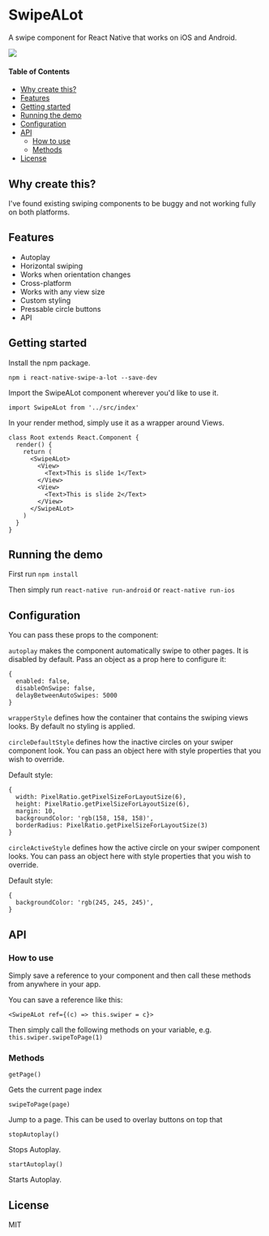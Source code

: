 # SwipeALot

A swipe component for React Native that works on iOS and Android.

![](http://i.imgur.com/P11FPpR.gif)

#### Table of Contents

* [Why create this?](#why-create-this)
* [Features](#features)
* [Getting started](#getting-started)
* [Running the demo](#running-the-demo)
* [Configuration](#configuration)
* [API](#api)
  * [How to use](#how-to-use)
  * [Methods](#methods)
* [License](#license)

## Why create this?

I've found existing swiping components to be buggy and not working fully on both platforms.

## Features

* Autoplay
* Horizontal swiping
* Works when orientation changes
* Cross-platform
* Works with any view size
* Custom styling
* Pressable circle buttons
* API

## Getting started

Install the npm package.

```
npm i react-native-swipe-a-lot --save-dev
```

Import the SwipeALot component wherever you'd like to use it.

```
import SwipeALot from '../src/index'
```

In your render method, simply use it as a wrapper around Views.

```
class Root extends React.Component {
  render() {
    return (
      <SwipeALot>
        <View>
          <Text>This is slide 1</Text>
        </View>
        <View>
          <Text>This is slide 2</Text>
        </View>  
      </SwipeALot>
    )
  }
}
```

## Running the demo

First run `npm install`

Then simply run `react-native run-android` or `react-native run-ios`

## Configuration

You can pass these props to the component:

`autoplay` makes the component automatically swipe to other pages. It is disabled by default. Pass an object as a prop here to configure it:

```
{
  enabled: false,
  disableOnSwipe: false,
  delayBetweenAutoSwipes: 5000
}
```

`wrapperStyle` defines how the container that contains the swiping views looks. By default no styling is applied.

`circleDefaultStyle` defines how the inactive circles on your swiper component look. You can pass an object here with style properties that you wish to override.

Default style:
```
{
  width: PixelRatio.getPixelSizeForLayoutSize(6),
  height: PixelRatio.getPixelSizeForLayoutSize(6),
  margin: 10,
  backgroundColor: 'rgb(158, 158, 158)',
  borderRadius: PixelRatio.getPixelSizeForLayoutSize(3)
}
```

`circleActiveStyle` defines how the active circle on your swiper component looks. You can pass an object here with style properties that you wish to override.

Default style:
```
{
  backgroundColor: 'rgb(245, 245, 245)',
}
```

## API

### How to use

Simply save a reference to your component and then call these methods from anywhere in your app.

You can save a reference like this:

```
<SwipeALot ref={(c) => this.swiper = c}>
```

Then simply call the following methods on your variable, e.g. `this.swiper.swipeToPage(1)`

### Methods

`getPage()`

Gets the current page index

`swipeToPage(page)`

 Jump to a page. This can be used to overlay buttons on top that

`stopAutoplay()`

Stops Autoplay.

`startAutoplay()`

Starts Autoplay.


## License

MIT
